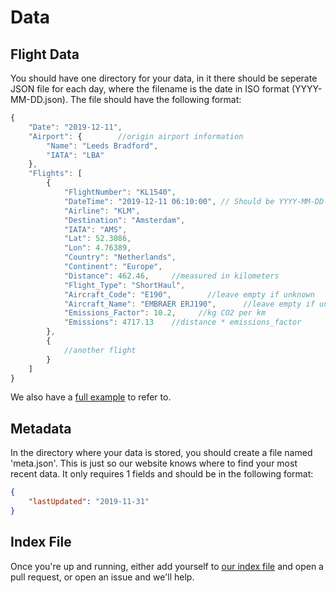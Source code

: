 # Data

## Flight Data
You should have one directory for your data, in it there should be seperate JSON file for each day, where the filename is the date in ISO format (YYYY-MM-DD.json).
The file should have the following format:

```javascript
{
    "Date": "2019-12-11",
    "Airport": {        //origin airport information
        "Name": "Leeds Bradford",
        "IATA": "LBA"
    },
    "Flights": [
        {
            "FlightNumber": "KL1540",
            "DateTime": "2019-12-11 06:10:00", // Should be YYYY-MM-DD HH:MM:SS format
            "Airline": "KLM",
            "Destination": "Amsterdam",
            "IATA": "AMS",
            "Lat": 52.3086,
            "Lon": 4.76389,
            "Country": "Netherlands",
            "Continent": "Europe",
            "Distance": 462.46,     //measured in kilometers
            "Flight_Type": "ShortHaul",
            "Aircraft_Code": "E190",        //leave empty if unknown
            "Aircraft_Name": "EMBRAER ERJ190",      //leave empty if unknown
            "Emissions_Factor": 10.2,     //kg CO2 per km
            "Emissions": 4717.13    //distance * emissions_factor
        },
        {
            //another flight 
        }
    ]
}
```
We also have a [full example](flights-example.json) to refer to.

## Metadata
In the directory where your data is stored, you should create a file named 'meta.json'. This is just so our website knows where to find your most recent data. It only requires 1 fields and should be in the following format:
```json
{
    "lastUpdated": "2019-11-31"
}
```

## Index File
Once you're up and running, either add yourself to [our index file](data/index.json) and open a pull request, or open an issue and we'll help.


